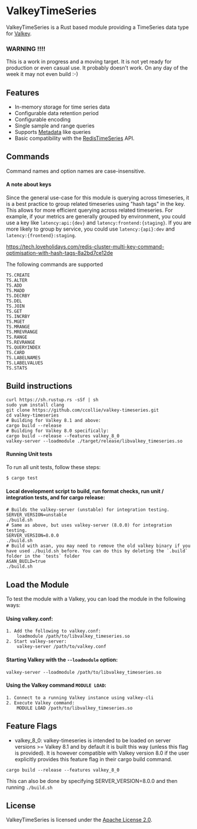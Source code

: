 # ValkeyTimeSeries

ValkeyTimeSeries is a Rust based module providing a TimeSeries data type for [Valkey](https:://valkey.io).

### WARNING !!!!
This is a work in progress and a moving target. It is not yet ready for production or even casual use. It probably doesn't work. 
On any day of the week it may not even build :-)

## Features
- In-memory storage for time series data
- Configurable data retention period
- Configurable encoding
- Single sample and range queries
- Supports [Metadata](https://prometheus.io/docs/prometheus/latest/querying/api/#querying-metadata) like queries
- Basic compatibility with the [RedisTimeSeries](https://oss.redislabs.com/redistimeseries/) API.

## Commands

Command names and option names are case-insensitive.

#### A note about keys
Since the general use-case for this module is querying across timeseries, it is a best practice to group related timeseries
using "hash tags" in the key. This allows for more efficient querying across related timeseries. For example, if your
metrics are generally grouped by environment, you could use a key like
`latency:api:{dev}` and `latency:frontend:{staging}`. If you are more likely to group by service, you could use
`latency:{api}:dev` and `latency:{frontend}:staging`.


https://tech.loveholidays.com/redis-cluster-multi-key-command-optimisation-with-hash-tags-8a2bd7ce12de

The following commands are supported

```aiignore
TS.CREATE
TS.ALTER
TS.ADD
TS.MADD
TS.DECRBY
TS.DEL
TS.JOIN
TS.GET
TS.INCRBY
TS.MGET
TS.MRANGE
TS.MREVRANGE
TS.RANGE
TS.REVRANGE
TS.QUERYINDEX
TS.CARD
TS.LABELNAMES
TS.LABELVALUES
TS.STATS
```


## Build instructions
```
curl https://sh.rustup.rs -sSf | sh
sudo yum install clang
git clone https://github.com/ccollie/valkey-timeseries.git
cd valkey-timeseries
# Building for Valkey 8.1 and above:
cargo build --release
# Building for Valkey 8.0 specifically:
cargo build --release --features valkey_8_0
valkey-server --loadmodule ./target/release/libvalkey_timeseries.so
```
#### Running Unit tests

To run all unit tests, follow these steps:

    $ cargo test

#### Local development script to build, run format checks, run unit / integration tests, and for cargo release:
```
# Builds the valkey-server (unstable) for integration testing.
SERVER_VERSION=unstable
./build.sh
# Same as above, but uses valkey-server (8.0.0) for integration testing.
SERVER_VERSION=8.0.0
./build.sh
# Build with asan, you may need to remove the old valkey binary if you have used ./build.sh before. You can do this by deleting the `.build` folder in the `tests` folder 
ASAN_BUILD=true
./build.sh
```

## Load the Module
To test the module with a Valkey, you can load the module in the following ways:

#### Using valkey.conf:
```
1. Add the following to valkey.conf:
    loadmodule /path/to/libvalkey_timeseries.so
2. Start valkey-server:
    valkey-server /path/to/valkey.conf
```

#### Starting Valkey with the `--loadmodule` option:
```text
valkey-server --loadmodule /path/to/libvalkey_timeseries.so
```

#### Using the Valkey command `MODULE LOAD`:
```
1. Connect to a running Valkey instance using valkey-cli
2. Execute Valkey command:
    MODULE LOAD /path/to/libvalkey_timeseries.so
```
## Feature Flags

* valkey_8_0: valkey-timeseries is intended to be loaded on server versions >= Valkey 8.1 and by default it is built this way (unless this flag is provided). It is however compatible with Valkey version 8.0 if the user explicitly provides this feature flag in their cargo build command.
```
cargo build --release --features valkey_8_0
```

This can also be done by specifying SERVER_VERSION=8.0.0 and then running `./build.sh`

## License
ValkeyTimeSeries is licensed under the [Apache License 2.0](https://www.apache.org/licenses/LICENSE-2.0).